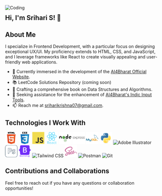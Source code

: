 <div style="float: left; margin-right: 20px;">
  <img alt="Coding" width="400" src="[https://camo.githubusercontent.com/2361e682f29dd5165f3a6ee20019ec078041b1577d3280af7c86e53178cdf5da/68747470733a2f2f616d70726f6e2e65752f77702d636f6e74656e742f75706c6f6164732f323031392f30312f636f64652d646576656c6f7065722e676966](https://camo.githubusercontent.com/88adc7c88c9d3dba7479020846ed35d13410e3707c7f149e1c6140cc6beaef9a/68747470733a2f2f70687973696373677572756b756c2e66696c65732e776f726470726573732e636f6d2f323031392f30322f6368617261637465722d312e676966)" >
</div>
<div>
  <h2>Hi, I'm Srihari S! 👋</h2>
  <h2>About Me</h2>

  <p>I specialize in Frontend Development, with a particular focus on designing exceptional UX/UI. My proficiency extends to HTML, CSS, and JavaScript, and I leverage frameworks like React to create visually appealing and user-friendly web applications.</p>

  <ul>
    <li>🔭 Currently immersed in the development of the <a href="https://ai4bharat.iitm.ac.in/">AI4Bharat Official Website</a>.</li>
    <li>📚 LeetCode Solutions Repository (coming soon)</li>
    <li>📘 Crafting a comprehensive book on Data Structures and Algorithms.</li>
    <li>🤝 Seeking assistance for the enhancement of <a href="https://chromewebstore.google.com/detail/input-tools-by-ai4bharat/lofelgaafdbdikholfnckfgigjklghik">AI4Bharat's Indic Input Tools</a>.</li>
    <li>📫 Reach me at <a href="mailto:sriharikrishna07@gmail.com">sriharikrishna07@gmail.com</a>.</li>
  </ul>

  <h2>Technologies I Work With</h2>

  <p>
    <img src="https://raw.githubusercontent.com/devicons/devicon/master/icons/html5/html5-original-wordmark.svg" alt="HTML5" width="40" height="40"/>
    <img src="https://raw.githubusercontent.com/devicons/devicon/master/icons/css3/css3-original-wordmark.svg" alt="CSS3" width="40" height="40"/>
    <img src="https://raw.githubusercontent.com/devicons/devicon/master/icons/javascript/javascript-original.svg" alt="JavaScript" width="40" height="40"/>
    <img src="https://raw.githubusercontent.com/devicons/devicon/master/icons/react/react-original-wordmark.svg" alt="React" width="40" height="40"/>
    <img src="https://raw.githubusercontent.com/devicons/devicon/master/icons/nodejs/nodejs-original-wordmark.svg" alt="Node.js" width="40" height="40"/>
    <img src="https://raw.githubusercontent.com/devicons/devicon/master/icons/express/express-original-wordmark.svg" alt="Express.js" width="40" height="40"/>
    <img src="https://raw.githubusercontent.com/devicons/devicon/master/icons/mysql/mysql-original-wordmark.svg" alt="MySQL" width="40" height="40"/>
    <img src="https://raw.githubusercontent.com/devicons/devicon/master/icons/python/python-original.svg" alt="Python" width="40" height="40"/>
    <img src="https://www.vectorlogo.zone/logos/adobe_illustrator/adobe_illustrator-icon.svg" alt="Adobe Illustrator" width="40" height="40"/>
    <img src="https://raw.githubusercontent.com/devicons/devicon/master/icons/photoshop/photoshop-line.svg" alt="Adobe Photoshop" width="40" height="40"/>
    <img src="https://raw.githubusercontent.com/devicons/devicon/master/icons/bootstrap/bootstrap-plain-wordmark.svg" alt="Bootstrap" width="40" height="40"/>
    <img src="https://www.vectorlogo.zone/logos/tailwindcss/tailwindcss-icon.svg" alt="Tailwind CSS" width="40" height="40"/>
    <img src="https://raw.githubusercontent.com/devicons/devicon/master/icons/sass/sass-original.svg" alt="Sass" width="40" height="40"/>
    <img src="https://www.vectorlogo.zone/logos/getpostman/getpostman-icon.svg" alt="Postman" width="40" height="40"/>
    <img src="https://www.vectorlogo.zone/logos/git-scm/git-scm-icon.svg" alt="Git" width="40" height="40"/>
  </p>

  <h2>Contributions and Collaborations</h2>

  <p>Feel free to reach out if you have any questions or collaboration opportunities!</p>
</div>
